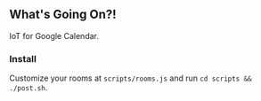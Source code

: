 ## What's Going On?!

IoT for Google Calendar.

### Install

Customize your rooms at `scripts/rooms.js` and run `cd scripts && ./post.sh`.


